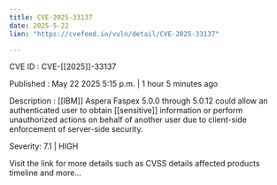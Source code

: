 ```yaml
---
title: CVE-2025-33137
date: 2025-5-22
lien: "https://cvefeed.io/vuln/detail/CVE-2025-33137"

---
```


CVE ID : CVE-[[2025]]-33137

Published :  May 22
2025
5:15 p.m. | 1 hour
5 minutes ago

Description : [[IBM]] Aspera Faspex 5.0.0 through 5.0.12 could allow an authenticated user to obtain [[sensitive]] information or perform unauthorized actions on behalf of another user due to client-side enforcement of server-side security.

Severity: 7.1 | HIGH

Visit the link for more details
such as CVSS details
affected products
timeline
and more...
